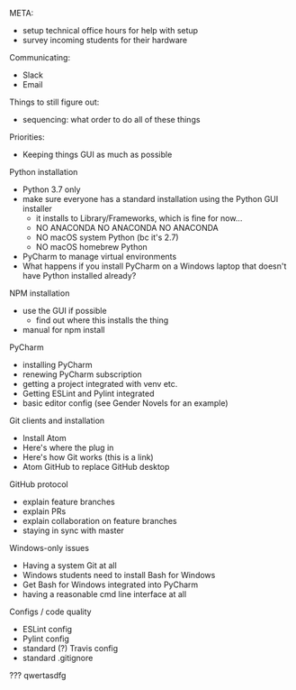 META:
- setup technical office hours for help with setup
- survey incoming students for their hardware

Communicating:
- Slack
- Email

Things to still figure out:
- sequencing: what order to do all of these things

Priorities:
- Keeping things GUI as much as possible

Python installation
- Python 3.7 only
- make sure everyone has a standard installation using the Python GUI installer
	- it installs to Library/Frameworks, which is fine for now...
	- NO ANACONDA NO ANACONDA NO ANACONDA
	- NO macOS system Python (bc it's 2.7)
	- NO macOS homebrew Python
- PyCharm to manage virtual environments
- What happens if you install PyCharm on a Windows laptop that doesn't have Python installed already?

NPM installation
- use the GUI if possible
	- find out where this installs the thing
- manual for npm install

PyCharm
- installing PyCharm
- renewing PyCharm subscription
- getting a project integrated with venv etc.
- Getting ESLint and Pylint integrated
- basic editor config (see Gender Novels for an example)

Git clients and installation
- Install Atom
- Here's where the plug in
- Here's how Git works (this is a link)
- Atom GitHub to replace GitHub desktop 

GitHub protocol
- explain feature branches
- explain PRs
- explain collaboration on feature branches
- staying in sync with master

Windows-only issues
- Having a system Git at all
- Windows students need to install Bash for Windows
- Get Bash for Windows integrated into PyCharm
- having a reasonable cmd line interface at all

Configs / code quality
- ESLint config
- Pylint config
- standard (?) Travis config
- standard .gitignore

???
qwertasdfg
